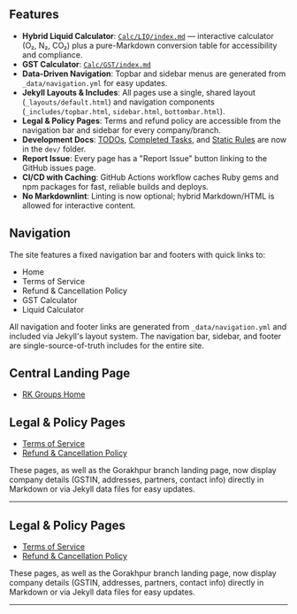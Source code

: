 
## Features
- **Hybrid Liquid Calculator**: [`Calc/LIQ/index.md`](Calc/LIQ/index.md) — interactive calculator (O₂, N₂, CO₂) plus a pure-Markdown conversion table for accessibility and compliance.
- **GST Calculator**: [`Calc/GST/index.md`](Calc/GST/index.md)
- **Data-Driven Navigation**: Topbar and sidebar menus are generated from `_data/navigation.yml` for easy updates.
- **Jekyll Layouts & Includes**: All pages use a single, shared layout (`_layouts/default.html`) and navigation components (`_includes/topbar.html`, `sidebar.html`, `bottombar.html`).
- **Legal & Policy Pages**: Terms and refund policy are accessible from the navigation bar and sidebar for every company/branch.
- **Development Docs**: [TODOs](dev/TODO.md), [Completed Tasks](dev/COMPLETED.md), and [Static Rules](dev/STATIC_RULES.md) are now in the `dev/` folder.
- **Report Issue**: Every page has a "Report Issue" button linking to the GitHub issues page.
- **CI/CD with Caching**: GitHub Actions workflow caches Ruby gems and npm packages for fast, reliable builds and deploys.
- **No Markdownlint**: Linting is now optional; hybrid Markdown/HTML is allowed for interactive content.

## Navigation
The site features a fixed navigation bar and footers with quick links to:
- Home
- Terms of Service
- Refund & Cancellation Policy
- GST Calculator
- Liquid Calculator

All navigation and footer links are generated from `_data/navigation.yml` and included via Jekyll's layout system. The navigation bar, sidebar, and footer are single-source-of-truth includes for the entire site.

## Central Landing Page
- [RK Groups Home](index.md)

## Legal & Policy Pages
- [Terms of Service](https://rk-groups.github.io/companies/rk-oxygen/gorakhpur/terms/)
- [Refund & Cancellation Policy](https://rk-groups.github.io/companies/rk-oxygen/gorakhpur/refund-policy/)

These pages, as well as the Gorakhpur branch landing page, now display company details (GSTIN, addresses, partners, contact info) directly in Markdown or via Jekyll data files for easy updates.

---
## Legal & Policy Pages


- [Terms of Service](companies/rk-oxygen/gorakhpur/terms.md)
- [Refund & Cancellation Policy](companies/rk-oxygen/gorakhpur/refund-policy.md)

These pages, as well as the Gorakhpur branch landing page, now display company details (GSTIN, addresses, partners, contact info) directly in Markdown or via Jekyll data files for easy updates.

---
